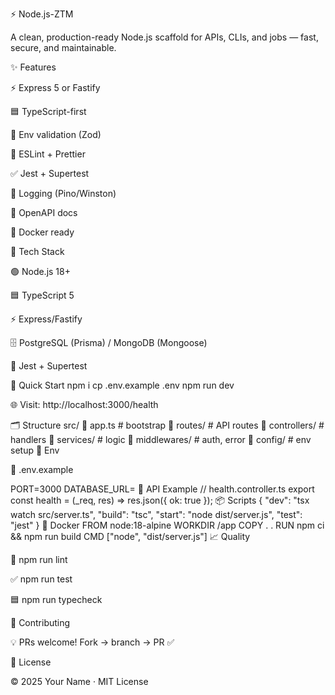 ⚡ Node.js-ZTM

A clean, production-ready Node.js scaffold for APIs, CLIs, and jobs — fast, secure, and maintainable.

✨ Features

⚡ Express 5 or Fastify

🟦 TypeScript-first

🔐 Env validation (Zod)

🧹 ESLint + Prettier

✅ Jest + Supertest

📑 Logging (Pino/Winston)

📘 OpenAPI docs

🐳 Docker ready

🧰 Tech Stack

🟢 Node.js 18+

🟦 TypeScript 5

⚡ Express/Fastify

🗄️ PostgreSQL (Prisma) / MongoDB (Mongoose)

🧪 Jest + Supertest

🚀 Quick Start
npm i
cp .env.example .env
npm run dev

🌐 Visit: http://localhost:3000/health

🗂️ Structure
src/
  📂 app.ts       # bootstrap
  📂 routes/      # API routes
  📂 controllers/ # handlers
  📂 services/    # logic
  📂 middlewares/ # auth, error
  📂 config/      # env setup
🔐 Env

📄 .env.example

PORT=3000
DATABASE_URL=
🧪 API Example
// health.controller.ts
export const health = (_req, res) => res.json({ ok: true });
📦 Scripts
{
  "dev": "tsx watch src/server.ts",
  "build": "tsc",
  "start": "node dist/server.js",
  "test": "jest"
}
🐳 Docker
FROM node:18-alpine
WORKDIR /app
COPY . .
RUN npm ci && npm run build
CMD ["node", "dist/server.js"]
📈 Quality

🧹 npm run lint

✅ npm run test

🟦 npm run typecheck

🤝 Contributing

💡 PRs welcome! Fork → branch → PR ✅

📄 License

© 2025 Your Name · MIT License
